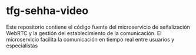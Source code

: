 # tfg-sehha-video
Este repositorio contiene el código fuente del microservicio de señalización WebRTC y la gestión del establecimiento de la comunicación. El microservicio facilita la comunicación en tiempo real entre usuarios y especialistas
